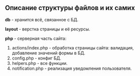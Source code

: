 ## Описание структуры файлов и их самих

**db** - хранится всё, связанное с БД.

**layout** - верстка страницы и её ресурсы.

**php** - серверная часть сайта:
1. actions/index.php - обработка страницы сайта: валидация, добавление значений формы в БД.
2. config.php - конфиг БД.
3. helpers.php - все функции.
4. notification.php - реализация уведомления пользователя.

